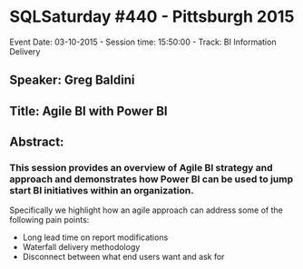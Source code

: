 # SQLSaturday #440 - Pittsburgh 2015
Event Date: 03-10-2015 - Session time: 15:50:00 - Track: BI Information Delivery
## Speaker: Greg Baldini
## Title: Agile BI with Power BI
## Abstract:
### This session provides an overview of Agile BI strategy and approach and demonstrates how Power BI can be used to jump start BI initiatives within an organization. 
Specifically we highlight how an agile approach can address some of the following pain points:
* Long lead time on report modifications
* Waterfall delivery methodology
* Disconnect between what end users want and ask for
